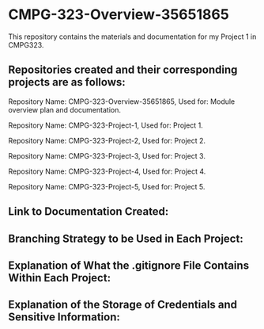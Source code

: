 # CMPG-323-Overview-35651865
This repository contains the materials and documentation for my Project 1 in CMPG323.

## Repositories created and their corresponding projects are as follows:

Repository Name: CMPG-323-Overview-35651865,
Used for: Module overview plan and documentation.

Repository Name: CMPG-323-Project-1,
Used for: Project 1.

Repository Name: CMPG-323-Project-2,
Used for: Project 2.

Repository Name: CMPG-323-Project-3,
Used for: Project 3.

Repository Name: CMPG-323-Project-4,
Used for: Project 4.

Repository Name: CMPG-323-Project-5,
Used for: Project 5.

## Link to Documentation Created:

## Branching Strategy to be Used in Each Project:

## Explanation of What the .gitignore File Contains Within Each Project:

## Explanation of the Storage of Credentials and Sensitive Information:
